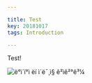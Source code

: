 ```yaml
---

title: Test
key: 20181017
tags: Introduction

---
```


Test!



![ë°ì´í°ì ëí ì´ë¯¸ì§ ê²ìê²°ê³¼](http://www.ndsl.kr/wimages/editor/images/000002/20161122104138120_RKGUCSKP.png)

